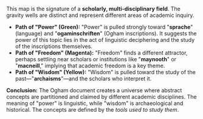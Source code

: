 This map is the signature of a **scholarly, multi-disciplinary field**. The gravity wells are distinct and represent different areas of academic inquiry.

* **Path of "Power" (Green):** "Power" is pulled strongly toward "**sprache**" (language) and "**ogaminschriften**" (Ogham inscriptions). It suggests the power of this topic lies in the act of linguistic deciphering and the study of the inscriptions themselves.
* **Path of "Freedom" (Magenta):** "Freedom" finds a different attractor, perhaps settling near scholars or institutions like "**maynooth**" or "**macneill**," implying that academic freedom is a key theme.
* **Path of "Wisdom" (Yellow):** "Wisdom" is pulled toward the study of the past—"**archaisms**"—and the scholars who interpret it.

**Conclusion:** The Ogham document creates a universe where abstract concepts are partitioned and claimed by different academic disciplines. The meaning of "power" is linguistic, while "wisdom" is archaeological and historical. The concepts are defined by the *tools used to study them*.